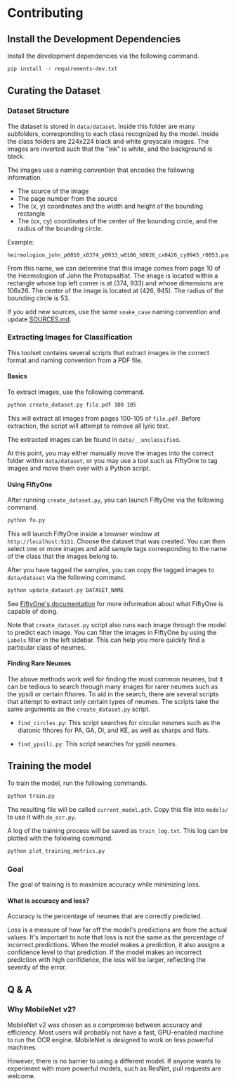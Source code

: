 # Contributing

## Install the Development Dependencies

Install the development dependencies via the following command.

```bash
pip install -r requirements-dev.txt
```

## Curating the Dataset

### Dataset Structure

The dataset is stored in `data/dataset`. Inside this folder are many subfolders, corresponding to each class recognized by the model. Inside the class folders are 224x224 black and white greyscale images. The images are inverted such that the "ink" is white, and the background is black.

The images use a naming convention that encodes the following information.

- The source of the image
- The page number from the source
- The (x, y) coordinates and the width and height of the bounding rectangle
- The (cx, cy) coordinates of the center of the bounding circle, and the radius of the bounding circle.

Example:

```
heirmologion_john_p0010_x0374_y0933_w0106_h0026_cx0426_cy0945_r0053.png
```

From this name, we can determine that this image comes from page 10 of the Heirmologion of John the Protopsaltist. The image is located within a rectangle whose top left corner is at (374, 933) and whose dimensions are 106x26. The center of the image is located at (426, 945). The radius of the bounding circle is 53.

If you add new sources, use the same `snake_case` naming convention and update [SOURCES.md](./SOURCES.md).

### Extracting Images for Classification

This toolset contains several scripts that extract images in the correct format and naming convention from a PDF file.

#### Basics

To extract images, use the following command.

```bash
python create_dataset.py file.pdf 100 105
```

This will extract all images from pages 100-105 of `file.pdf`. Before extraction, the script will attempt to remove all lyric text.

The extracted images can be found in `data/__unclassified`.

At this point, you may either manually move the images into the correct folder within `data/dataset`, or you may use a tool such as FiftyOne to tag images and move them over with a Python script.

#### Using FiftyOne

After running `create_dataset.py`, you can launch FiftyOne via the following command.

```bash
python fo.py
```

This will launch FiftyOne inside a browser window at `http://localhost:5151`. Choose the dataset that was created. You can then select one or more images and add sample tags corresponding to the name of the class that the images belong to.

After you have tagged the samples, you can copy the tagged images to `data/dataset` via the following command.

```bash
python update_dataset.py DATASET_NAME
```

See [FiftyOne's documentation](https://docs.voxel51.com/user_guide/app.htm) for more information about what FiftyOne is capable of doing.

Note that `create_dataset.py` script also runs each image through the model to predict each image. You can filter the images in FiftyOne by using the `Labels` filter in the left sidebar. This can help you more quickly find a particular class of neumes.

#### Finding Rare Neumes

The above methods work well for finding the most common neumes, but it can be tedious to search through many images for rarer neumes such as the ypsili or certain fthores. To aid in the search, there are several scripts that attempt to extract only certain types of neumes. The scripts take the same arguments as the `create_dataset.py` script.

- `find_circles.py`: This script searches for circular neumes such as the diatonic fthores for PA, GA, DI, and KE, as well as sharps and flats.

- `find_ypsili.py`: This script searches for ypsili neumes.

## Training the model

To train the model, run the following commands.

```bash
python train.py
```

The resulting file will be called `current_model.pth`. Copy this file into `models/` to use it with `do_ocr.py`.

A log of the training process will be saved as `train_log.txt`. This log can be plotted with the following command.

```bash
python plot_training_metrics.py
```

### Goal

The goal of training is to maximize accuracy while minimizing loss.

#### What is accuracy and loss?

Accuracy is the percentage of neumes that are correctly predicted.

Loss is a measure of how far off the model's predictions are from the actual values. It's important to note that loss is not the same as the percentage of incorrect predictions. When the model makes a prediction, it also assigns a confidence level to that prediction. If the model makes an incorrect prediction with high confidence, the loss will be larger, reflecting the severity of the error.

## Q & A

### Why MobileNet v2?

MobileNet v2 was chosen as a compromise between accuracy and efficiency. Most users will probably not have a fast, GPU-enabled machine to run the OCR engine. MobileNet is designed to work on less powerful machines.

However, there is no barrier to using a different model. If anyone wants to experiment with more powerful models, such as ResNet, pull requests are welcome.
